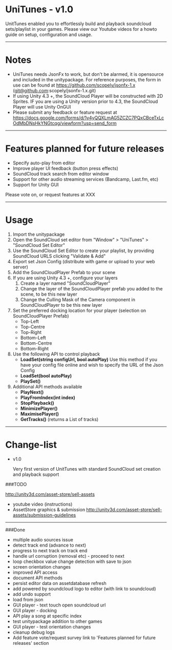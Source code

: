 UniTunes - v1.0
=========

UnitTunes enabled you to effortlessly build and playback soundcloud sets/playlist in your games. Please view our Youtube videos for a howto guide on setup, configuration and usage.

---

Notes
===

- UniTunes needs JsonFx to work, but don't be alarmed, it is opensource and included in the unitypackage. For reference purposes, the form in use can be found at https://github.com/scopely/jsonfx-1.x (git@github.com:scopely/jsonfx-1.x.git)
- If using Unity 4.3 +, the SoundCloud Player will be constructed with 2D Sprites. IF you are using a Unity version prior to 4.3, the SoundCloud Player will use Unity OnGUI
- Please submit any feedback or feature request at https://docs.google.com/forms/d/1y4yQQXLmAG5ZCZC7PQxCBceTxLcOdMbDNsHkYNGtcqg/viewform?usp=send_form

---

Features planned for future releases
===
- Specify auto-play from editor
- Improve player UI feedback (button press effects)
- SoundCloud track search from editor window
- Support for other audio streaming services (Bandcamp, Last.fm, etc)
- Support for Unity GUI

Please vote on, or request features at XXX

---

Usage
===

1. Import the unitypackage
2. Open the SoundCloud set editor from "Window" > "UniTunes" > "SoundCloud Set Editor"
3. Use the SoundCloud Set Editor to create your playlist, by providing SoundCloud URLS clicking "Validate & Add"
4. Export set Json Config (distribute with game or upload to your web server)
5. Add the SoundCloudPlayer Prefab to your scene
6. If you are using Unity 4.3 +, configure your layers
	1. Create a layer named "SoundCloudPlayer"
	2. Change the layer of the SoundCloudPlayer prefab you added to the scene, to be this new layer
	3. Change the Culling Mask of the Camera component in SoundCloudPlayer to be this new layer
7. Set the preferred docking location for your player (selection on SoundCloudPlayer Prefab)
	- Top-Left 
	- Top-Centre
	- Top-Right
	- Bottom-Left
	- Bottom-Centre
	- Bottom-Right
8. Use the following API to control playback
	- __LoadSet(string configUrl, bool autoPlay)__
	  Use this method if you have your config file online and wish to specify the URL of the Json Config
	- __LoadSet(bool autoPlay)__
	- __PlaySet()__
9. Additional API methods available
	- __PlayNext()__
	- __PlayFromIndex(int index)__
	- __StopPlayback()__
	- __MinimizePlayer()__
	- __MaximisePlayer()__
	- __GetTracks()__ (returns a List of tracks)

---

Change-list
===
- v1.0

  Very first version of UnitTunes with standard SoundCloud set creation and playback support


###TODO

http://unity3d.com/asset-store/sell-assets

- youtube video (instructions)
- AssetStore graphics & submission http://unity3d.com/asset-store/sell-assets/submission-guidelines

---

###Done

- multiple audio sources issue
- detect track end (advance to next)
- progress to next track on track end
- handle url corruption (removal etc) - proceed to next
- loop checkbox value change detection with save to json
- screen orientation changes
- improved API access
- document API methods
- persist editor data on assetdatabase refresh
- add powered by soundcloud logo to editor (with link to soundcloud)
- add undo support
- load from json
- GUI player - text touch open soundcloud url
- GUI player - docking
- API play a song at specific index
- test unitypackage addition to other games
- GUI player - test orientation changes
- cleanup debug logs
- Add feature vote/request survey link to 'Features planned for future releases' section